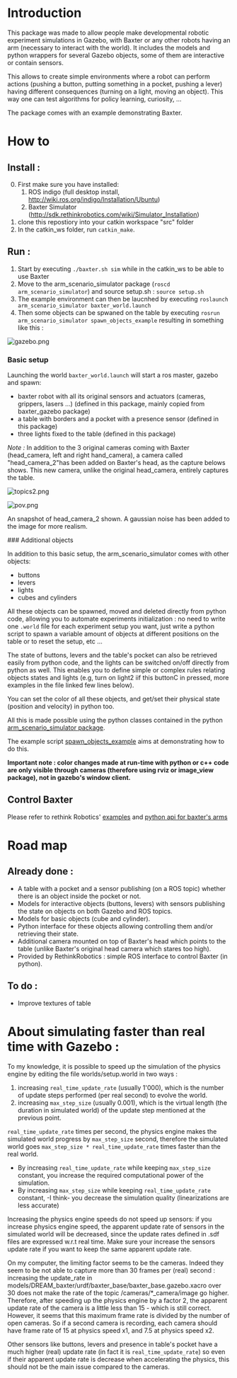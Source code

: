 # Introduction

This package was made to allow people make developmental robotic experiment simulations in Gazebo, with Baxter or any other robots having an arm (necessary to interact with the world).
It includes the models and python wrappers for several Gazebo objects, some of them are interactive or contain sensors.

This allows to create simple environments where a robot can perform actions (pushing a button, putting something in a pocket, pushing a lever) having different consequences (turning on a light, moving an object).
This way one can test algorithms for policy learning, curiosity, ...

The package comes with an example demonstrating Baxter.

# How to

## Install :
0. First make sure you have installed:
    1. ROS indigo (full desktop install, http://wiki.ros.org/indigo/Installation/Ubuntu)
    2. Baxter Simulator (http://sdk.rethinkrobotics.com/wiki/Simulator_Installation)
1. clone this repostiory into your catkin workspace "src" folder
2. In the catkin_ws folder, run ```catkin_make```.


## Run :
1. Start by executing ```./baxter.sh sim``` while in the catkin_ws to be able to use Baxter
2. Move to the arm_scenario_simulator package (```roscd arm_scenario_simulator```) and source setup.sh : ```source setup.sh```
3. The example environment can then be laucnhed by executing ```roslaunch arm_scenario_simulator baxter_world.launch``` 
4. Then some objects can be spwaned on the table by executing ```rosrun arm_scenario_simulator spawn_objects_example``` resulting in something like this :

![gazebo.png](https://bitbucket.org/repo/GLdKKe/images/874311045-gazebo.png)

### Basic setup
Launching the world `baxter_world.launch` will start a ros master, gazebo and spawn:

- baxter robot with all its original sensors and actuators (cameras, grippers, lasers ...) (defined in this package, mainly copied from baxter_gazebo package)
- a table with borders and a pocket with a presence sensor (defined in this package)
- three lights fixed to the table (defined in this package)

*Note :* In addition to the 3 original cameras coming with Baxter (head_camera, left and right hand_camera), a camera called "head_camera_2"has been added on Baxter's head, as the capture belows shows. This new camera, unlike the original head_camera, entirely captures the table.

![topics2.png](https://bitbucket.org/repo/GLdKKe/images/655402798-topics2.png)

![pov.png](https://bitbucket.org/repo/GLdKKe/images/2147259962-pov.png)

An snapshot of head_camera_2 shown. A gaussian noise has been added to the image for more realism.

### Additional objects

In addition to this basic setup, the arm_scenario_simulator comes with other objects:

- buttons
- levers
- lights
- cubes and cylinders

All these objects can be spawned, moved and deleted directly from python code, allowing you to automate experiments initialization : no need to write one `.world` file for each experiment setup you want, just write a python script to spawn a variable amount of objects at different positions on the table or to reset the setup, etc ...

The state of buttons, levers and the table's pocket can also be retrieved easily from python code, and the lights can be switched on/off directly from python as well. This enables you to define simple or complex rules relating objects states and lights (e.g, turn on light2 iif this buttonC in pressed, more examples in the file linked few lines below).

You can set the color of all these objects, and get/set their physical state (position and velocity) in python too.

All this is made possible using the python classes contained in the python [arm_scenario_simulator package](https://bitbucket.org/u2isir/arm_scenario_simulator/src/8d92c844061e778f5237e0dc58fe971463a7594d/src/arm_scenario_simulator/?at=master).

The example script [spawn_objects_example](https://bitbucket.org/u2isir/arm_scenario_simulator/src/1685739a91dc1a0840ca1bd89dc1bc6fcdefdd0f/scripts/spawn_objects_example?at=master&fileviewer=file-view-default) aims at demonstrating how to do this.

**Important note : color changes made at run-time with python or c++ code are only visible through cameras (therefore using rviz or image_view package), not in gazebo's window client.**


## Control Baxter
Please refer to rethink Robotics' [examples](https://github.com/RethinkRobotics/baxter_examples) and [python api for baxter's arms](http://api.rethinkrobotics.com/baxter_interface/html/index.html)

# Road map

## Already done : 
* A table with a pocket and a sensor publishing (on a ROS topic) whether there is an object inside the pocket or not.
* Models for interactive objects (buttons, levers) with sensors publishing the state on objects on both Gazebo and ROS topics.
* Models for basic objects (cube and cylinder).
* Python interface for these objects allowing controlling them and/or retrieving their state.
* Additional camera mounted on top of Baxter's head which points to the table (unlike Baxter's original head camera which stares too high).
* Provided by RethinkRobotics : simple ROS interface to control Baxter (in python).

## To do :
* Improve textures of table

# About simulating faster than real time with Gazebo :

To my knowledge, it is possible to speed up the simulation of the physics engine by editing the file worlds/setup.world in two ways :

1. increasing ```real_time_update_rate``` (usually 1'000), which is the number of update steps performed (per real second) to evolve the world.
2. increasing ```max_step_size``` (usually 0.001), which is the virtual length (the duration in simulated world) of the update step mentioned at the previous point.

```real_time_update_rate``` times per second, the physics engine makes the simulated world progress by ```max_step_size``` second, therefore the simulated world goes ```max_step_size * real_time_update_rate``` times faster than the real world.

* By increasing ```real_time_update_rate``` while keeping ```max_step_size``` constant, you increase the required computational power of the simulation.
* By increasing ```max_step_size``` while keeping ```real_time_update_rate``` constant, -I think- you decrease the simulation quality (linearizations are less accurate)

Increasing the physics engine speeds do not speed up sensors: if you increase physics engine speed, the apparent update rate of sensors in the simulated world will be decreased, since the update rates defined in .sdf files are expressed w.r.t real time. Make sure your increase the sensors update rate if you want to keep the same apparent update rate.

On my computer, the limiting factor seems to be the cameras. Indeed they seem to be not able to capture more than 30 frames per (real) second : increasing the update_rate in models/DREAM_baxter/urdf/baxter_base/baxter_base.gazebo.xacro over 30 does not make the rate of the topic /cameras/*_camera/image go higher. Therefore, after speeding up the physics engine by a factor 2, the apparent update rate of the camera is a little less than 15 - which is still correct. However, it seems that this maximum frame rate is divided by the number of open cameras. So if a second camera is recording, each camera should have frame rate of 15 at physics speed x1, and 7.5 at physics speed x2. 

Other sensors like buttons, levers and presence in table's pocket have a much higher (real) update rate (in fact it is ```real_time_update_rate```) so even if their apparent update rate is decrease when accelerating the physics, this should not be the main issue compared to the cameras.